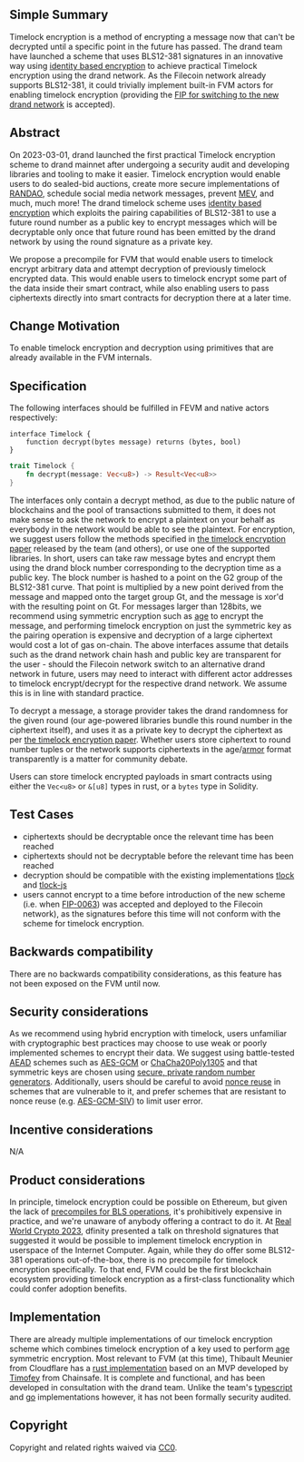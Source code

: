 ## Simple Summary
Timelock encryption is a method of encrypting a message now that can't be decrypted until a specific point in the future has passed. The drand team have launched a scheme that uses BLS12-381 signatures in an innovative way using [identity based encryption](https://crypto.stanford.edu/~dabo/papers/bfibe.pdf) to achieve practical Timelock encryption using the drand network.
As the Filecoin network already supports BLS12-381, it could trivially implement built-in FVM actors for enabling timelock encryption (providing the [FIP for switching to the new drand network](https://github.com/filecoin-project/FIPs/pull/652) is accepted).


## Abstract
On 2023-03-01, drand launched the first practical Timelock encryption scheme to drand mainnet after undergoing a security audit and developing libraries and tooling to make it easier.
Timelock encryption would enable users to do sealed-bid auctions, create more secure implementations of [RANDAO](https://github.com/randao/randao), schedule social media network messages, prevent [MEV](https://coinmarketcap.com/alexandria/glossary/miner-extractable-value-mev), and much, much more!
The drand timelock scheme uses [identity based encryption](https://crypto.stanford.edu/~dabo/papers/bfibe.pdf) which exploits the pairing capabilities of BLS12-381 to use a future round number as a public key to encrypt messages which will be decryptable only once that future round has been emitted by the drand network by using the round signature as a private key.

We propose a precompile for FVM that would enable users to timelock encrypt arbitrary data and attempt decryption of previously timelock encrypted data. This would enable users to timelock encrypt some part of the data inside their smart contract, while also enabling users to pass ciphertexts directly into smart contracts for decryption there at a later time. 

## Change Motivation
To enable timelock encryption and decryption using primitives that are already available in the FVM internals.

## Specification

The following interfaces should be fulfilled in FEVM and native actors respectively:

```solidity
interface Timelock {
    function decrypt(bytes message) returns (bytes, bool)
}
```

```rust
trait Timelock {
    fn decrypt(message: Vec<u8>) -> Result<Vec<u8>>
}
```

The interfaces only contain a decrypt method, as due to the public nature of blockchains and the pool of transactions submitted to them, it does not make sense to ask the network to encrypt a plaintext on your behalf as everybody in the network would be able to see the plaintext. For encryption, we suggest users follow the methods specified in [the timelock encryption paper](https://eprint.iacr.org/2023/189.pdf) released by the team (and others), or use one of the supported libraries. 
In short, users can take raw message bytes and encrypt them using the drand block number corresponding to the decryption time as a public key. The block number is hashed to a point on the G2 group of the BLS12-381 curve. That point is multiplied by a new point derived from the message and mapped onto the target group Gt, and the message is xor'd with the resulting point on Gt. 
For messages larger than 128bits, we recommend using symmetric encryption such as [age](https://age-encryption.org/) to encrypt the message, and performing timelock encryption on just the symmetric key as the pairing operation is expensive and decryption of a large ciphertext would cost a lot of gas on-chain.
The above interfaces assume that details such as the drand network chain hash and public key are transparent for the user - should the Filecoin network switch to an alternative drand network in future, users may need to interact with different actor addresses to timelock encrypt/decrypt for the respective drand network. We assume this is in line with standard practice.

To decrypt a message, a storage provider takes the drand randomness for the given round (our age-powered libraries bundle this round number in the ciphertext itself), and uses it as a private key to decrypt the ciphertext as per [the timelock encryption paper](https://eprint.iacr.org/2023/189.pdf).
Whether users store ciphertext to round number tuples or the network supports ciphertexts in the age/[armor](https://datatracker.ietf.org/doc/html/rfc4880#section-6.2) format transparently is a matter for community debate.

Users can store timelock encrypted payloads in smart contracts using either the `Vec<u8>` or `&[u8]` types in rust, or a `bytes` type in Solidity.

## Test Cases

- ciphertexts should be decryptable once the relevant time has been reached
- ciphertexts should not be decryptable before the relevant time has been reached
- decryption should be compatible with the existing implementations [tlock](https://github.com/drand/tlock) and [tlock-js](https://github.com/drand/tlock-js)
- users cannot encrypt to a time before introduction of the new scheme (i.e. when [FIP-0063](https://github.com/filecoin-project/FIPs/pull/652)) was accepted and deployed to the Filecoin network), as the signatures before this time will not conform with the scheme for timelock encryption.

## Backwards compatibility

There are no backwards compatibility considerations, as this feature has not been exposed on the FVM until now.

## Security considerations

As we recommend using hybrid encryption with timelock, users unfamiliar with cryptographic best practices may choose to use weak or poorly implemented schemes to encrypt their data. We suggest using battle-tested [AEAD](https://en.wikipedia.org/wiki/Authenticated_encryption) schemes such as [AES-GCM](https://www.rfc-editor.org/rfc/rfc7714) or [ChaCha20Poly1305](https://www.rfc-editor.org/rfc/rfc7539) and that symmetric keys are chosen using [secure, private random number generators](https://datatracker.ietf.org/doc/html/rfc4086#section-7.2.2). Additionally, users should be careful to avoid [nonce reuse](https://cwe.mitre.org/data/definitions/323.html) in schemes that are vulnerable to it, and prefer schemes that are resistant to nonce reuse (e.g. [AES-GCM-SIV](https://en.wikipedia.org/wiki/AES-GCM-SIV)) to limit user error.

## Incentive considerations

N/A

## Product considerations

In principle, timelock encryption could be possible on Ethereum, but given the lack of [precompiles for BLS operations](https://eips.ethereum.org/EIPS/eip-2537), it's prohibitively expensive in practice, and we're unaware of anybody offering a contract to do it.
At [Real World Crypto 2023](https://rwc.iacr.org), dfinity presented a talk on threshold signatures that suggested it would be possible to implement timelock encryption in userspace of the Internet Computer. Again, while they do offer some BLS12-381 operations out-of-the-box, there is no precompile for timelock encryption specifically.
To that end, FVM could be the first blockchain ecosystem providing timelock encryption as a first-class functionality which could confer adoption benefits.


## Implementation

There are already multiple implementations of our timelock encryption scheme which combines timelock encryption of a key used to perform [age](https://github.com/FiloSottile/age) symmetric encryption. Most relevant to FVM (at this time), Thibault Meunier from Cloudflare has a [rust implementation](https://github.com/thibmeu/tlock-rs) based on an MVP developed by [Timofey](https://github.com/timoftime/tlock-rs) from Chainsafe. It is complete and functional, and has been developed in consultation with the drand team. Unlike the team's [typescript](https://github.com/drand/tlock-js) and [go](https://github.com/drand/tlock) implementations however, it has not been formally security audited.

## Copyright

Copyright and related rights waived via
[CC0](https://creativecommons.org/publicdomain/zero/1.0/).
